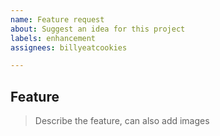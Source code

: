 ```yaml
---
name: Feature request
about: Suggest an idea for this project
labels: enhancement
assignees: billyeatcookies

---
```


## Feature
> Describe the feature, can also add images
